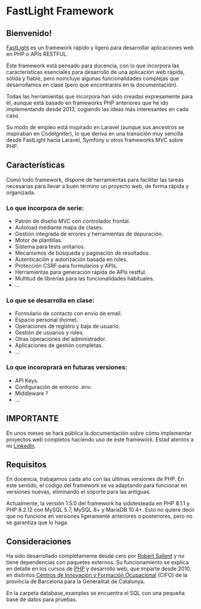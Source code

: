 <h1>FastLight Framework</h1>

    		
<h2>Bienvenido!</h2>
        		
<a href="https://github.com/robertsallent/fastlight">FastLight</a> es un framework rápido y ligero para desarrollar aplicaciones web en PHP o APIs RESTFUL.

Este framework está pensado para docencia, con lo que incorpora las características  esenciales para desarrollo de una aplicación web rápida, sólida y fiable, pero noincluye algunas funcionalidades complejas que desarrollamos en clase (pero que encontraréis en la documentación). 

Todas las herramientas que incorpora han sido creadas expresamente para él, aunque está basado en frameworks PHP anteriores que he ido implementando desde 2013, cogiendo las ideas más interesantes en cada caso.

Su modo de empleo está inspirado en Laravel (aunque sus ancestros se inspiraban en CodeIgniter), lo que deriva en una transición muy sencilla desde FastLight hacia Laravel, Symfony u otros frameworks     		       MVC sobre PHP.	    
		   
<h2>Características</h2>
		    	
Como todo framework, dispone de herramientas para facilitar las tareas necesarias para llevar a buen término un proyecto web, de forma rápida y organizada.

<h3>Lo que incorpora de serie:</h3>

- Patrón de diseño MVC con controlador frontal.
- Autoload mediante mapa de clases.
- Gestión integrada de errores y herramientas de depuración.
- Motor de plantillas.
- Sistema para tests unitarios.
- Mecanismos de búsqueda y paginación de resultados.
- Autenticación y autorización basada en roles.
- Protección CSRF para formularios y APIs.
- Herramientas para generación rápida de APIs restful.
- Multitud de librerías para las funcionalidades habituales.
- ...

<h3>Lo que se desarrolla en clase:</h3>

- Formulario de contacto con envío de email.
- Espacio personal (home).
- Operaciones de registro y baja de usuario.
- Gestión de usuarios y roles.
- Otras operaciones del administrador.
- Aplicaciones de gestión completas.
- ...
                        
<h3>Lo que incoroprará en futuras versiones:</h3>
                       
- API Keys.
- Configuración de entorno .env.
- Middleware ?
- ...
    				
  
<h2>IMPORTANTE</h2>
En unos meses se hará pública la documentación sobre cómo implementar proyectos web completos haciendo uso de este framework. Estad atentos a mi <a href='https://www.linkedin.com/in/robert-sallent-l%C3%B3pez-4187a866'>LinkedIn</a>.
 
<h2>Requisitos</h2>

En docencia, trabajamos cada año	con las últimas versiones de PHP. En este sentido, el código del framework se va adaptando para funcionar en versiones nuevas, eliminando el soporte para las antiguas.

Actualmente, la versión 1.5.0 del framework ha sidotesteada en PHP 8.1.1 y PHP 8.2.12 con MySQL 5.7, MySQL 8+ y MariaDB 10.4+. Esto no quiere decir que no funcione en versiones ligeramente anteriores o posteriores, pero no se garantiza que lo haga.

<h2>Consideraciones</h2>
Ha sido desarrollado completamente desde cero por <a href="https://robertsallent.com">Robert Sallent</a> y no tiene dependencias con paquetes externos. Su funcionamiento se explica en detalle en los cursos de <a href="https://php.net">PHP</a> y desarrollo web, que imparte desde 2010, en distintos <a href="https://serveiocupacio.gencat.cat/es/soc/com-ens-organitzem/centres-propis-formacio-cifo-cfpa/centres-dinnovacio-i-formacio-ocupacional-cifo/index.html">Centros de Innovación y Formación Ocupacional</a> (CIFO) de la província de Barcelona para la Generalitat de Catalunya.
        		   	   
En la carpeta database_examples se encuentra el SQL con una pequeña base de datos para pruebas.
        		   
    		  

